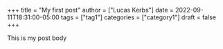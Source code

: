 +++
title = "My first post"
author = ["Lucas Kerbs"]
date = 2022-09-11T18:31:00-05:00
tags = ["tag1"]
categories = ["category1"]
draft = false
+++

This is my post body
